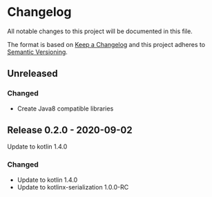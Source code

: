 # Changelog
All notable changes to this project will be documented in this file.

The format is based on [Keep a Changelog](http://keepachangelog.com/en/1.0.0/)
and this project adheres to [Semantic Versioning](http://semver.org/spec/v2.0.0.html).

## Unreleased
### Changed
- Create Java8 compatible libraries

## Release 0.2.0 - 2020-09-02
Update to kotlin 1.4.0

### Changed
- Update to kotlin 1.4.0
- Update to kotlinx-serialization 1.0.0-RC
